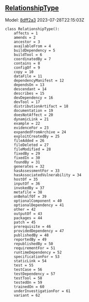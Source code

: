 ## [RelationshipType](https://github.com/spdx/spdx-3-model/blob/main/model/Core/Vocabularies/RelationshipType.md)
Model: [8dff2a3](https://github.com/spdx/spdx-3-model/commit/8dff2a3243c9e00e1eb170fac749450a845ccdd6) 2023-07-28T22:15:03Z
```
class RelationshipType():
    affects = 1
    amends = 2
    ancestor = 3
    availableFrom = 4
    buildDependency = 5
    buildTool = 6
    coordinatedBy = 7
    contains = 8
    configOf = 9
    copy = 10
    dataFile = 11
    dependencyManifest = 12
    dependsOn = 13
    descendant = 14
    describes = 15
    devDependency = 16
    devTool = 17
    distributionArtifact = 18
    documentation = 19
    doesNotAffect = 20
    dynamicLink = 21
    example = 22
    evidenceFor = 23
    expandedFromArchive = 24
    exploitCreatedBy = 25
    fileAdded = 26
    fileDeleted = 27
    fileModified = 28
    fixedBy = 29
    fixedIn = 30
    foundBy = 31
    generates = 32
    hasAssessmentFor = 33
    hasAssociatedVulnerability = 34
    hostOf = 35
    inputOf = 36
    invokedBy = 37
    metafile = 38
    onBehalfOf = 39
    optionalComponent = 40
    optionalDependency = 41
    other = 42
    outputOf = 43
    packages = 44
    patch = 45
    prerequisite = 46
    providedDependency = 47
    publishedBy = 48
    reportedBy = 49
    republishedBy = 50
    requirementFor = 51
    runtimeDependency = 52
    specificationFor = 53
    staticLink = 54
    test = 55
    testCase = 56
    testDependency = 57
    testTool = 58
    testedOn = 59
    trainedOn = 60
    underInvestigationFor = 61
    variant = 62
```
